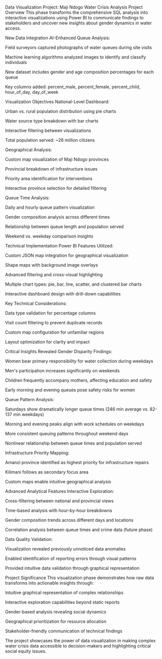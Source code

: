 Data Visualization Project: Maji Ndogo Water Crisis Analysis
Project Overview
This phase transforms the comprehensive SQL analysis into interactive visualizations using Power BI to communicate findings to stakeholders and uncover new insights about gender dynamics in water access.

New Data Integration
AI-Enhanced Queue Analysis:

Field surveyors captured photographs of water queues during site visits

Machine learning algorithms analyzed images to identify and classify individuals

New dataset includes gender and age composition percentages for each queue

Key columns added: percent_male, percent_female, percent_child, hour_of_day, day_of_week

Visualization Objectives
National-Level Dashboard:

Urban vs. rural population distribution using pie charts

Water source type breakdown with bar charts

Interactive filtering between visualizations

Total population served: ~28 million citizens

Geographical Analysis:

Custom map visualization of Maji Ndogo provinces

Provincial breakdown of infrastructure issues

Priority area identification for interventions

Interactive province selection for detailed filtering

Queue Time Analysis:

Daily and hourly queue pattern visualization

Gender composition analysis across different times

Relationship between queue length and population served

Weekend vs. weekday comparison insights

Technical Implementation
Power BI Features Utilized:

Custom JSON map integration for geographical visualization

Shape maps with background image overlays

Advanced filtering and cross-visual highlighting

Multiple chart types: pie, bar, line, scatter, and clustered bar charts

Interactive dashboard design with drill-down capabilities

Key Technical Considerations:

Data type validation for percentage columns

Visit count filtering to prevent duplicate records

Custom map configuration for unfamiliar regions

Layout optimization for clarity and impact

Critical Insights Revealed
Gender Disparity Findings:

Women bear primary responsibility for water collection during weekdays

Men's participation increases significantly on weekends

Children frequently accompany mothers, affecting education and safety

Early morning and evening queues pose safety risks for women

Queue Pattern Analysis:

Saturdays show dramatically longer queue times (246 min average vs. 82-137 min weekdays)

Morning and evening peaks align with work schedules on weekdays

More consistent queuing patterns throughout weekend days

Nonlinear relationship between queue times and population served

Infrastructure Priority Mapping:

Amanzi province identified as highest priority for infrastructure repairs

Kilimani follows as secondary focus area

Custom maps enable intuitive geographical analysis

Advanced Analytical Features
Interactive Exploration:

Cross-filtering between national and provincial views

Time-based analysis with hour-by-hour breakdowns

Gender composition trends across different days and locations

Correlation analysis between queue times and crime data (future phase)

Data Quality Validation:

Visualization revealed previously unnoticed data anomalies

Enabled identification of reporting errors through visual patterns

Provided intuitive data validation through graphical representation

Project Significance
This visualization phase demonstrates how raw data transforms into actionable insights through:

Intuitive graphical representation of complex relationships

Interactive exploration capabilities beyond static reports

Gender-based analysis revealing social dynamics

Geographical prioritization for resource allocation

Stakeholder-friendly communication of technical findings

The project showcases the power of data visualization in making complex water crisis data accessible to decision-makers and highlighting critical social equity issues.